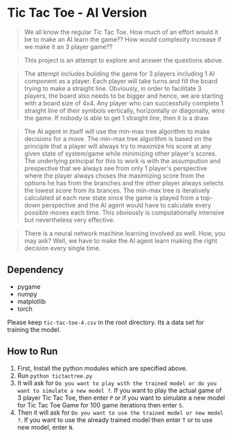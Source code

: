 # Tic Tac Toe - AI Version

>   We all know the regular Tic Tac Toe. How much of an effort would it be to make an AI learn the game?? How would complexity increase if we make it an 3 player game??
  
>   This project is an attempt to explore and answer the questions above.
  
>   The attempt includes building the game for 3 players including 1 AI component as a player. Each player will take turns and fill the board trying to make a straight line. Obviously, in order to facilitate 3 players, the board also needs to be bigger and hence, we are starting with a board size of 4x4. Any player who can successfully complete 1 straight line of their symbols vertically, horizontally or diagonally, wins the game. If nobody is able to get 1 straight line, then it is a draw.

>   The AI agent in itself will use the min-max tree algorithm to make decisions for a move. The min-max tree algorithm is based on the principle that a player will always try to maximize his score at any given state of system/game while minimizing other player's scores. The underlying principal for this to work is with the assumpution and prespective that we always see from only 1 player's perspective where the player always choses the maximizing score from the options he has from the branches and the other player always selects the lowest score from its brances. The min-max tree is iteratively calculated at each new state since the game is played from a top-down perspective and the AI agent would have to calculate every possible moves each time. This obviously is computationally intensive but nevertheless very effective. 

>   There is a neural network machine learning involved as well. How, you may ask? Well, we have to make the AI agent learn making the right decision every single time. 


## Dependency

- pygame
- numpy
- matplotlib
- torch

Please keep ```tic-tac-toe-4.csv``` in the root directory. Its a data set for training the model.

## How to Run

1. First, Install the python modules which are specified above.
2. Run ```python tictactree.py```
3. It will ask for ```Do you want to play with the trained model or do you want to simulate a new model ?```. If you want to play the actual game of 3 player Tic Tac Toe, then enter ```P``` or if you want to simulate a new model for Tic Tac Toe Game for 100 game iterations then enter ```S```.
4. Then it will ask for ```Do you want to use the trained model or new model ?```. If you want to use the already trained model then enter ```T``` or to use new model, enter ```N```.
